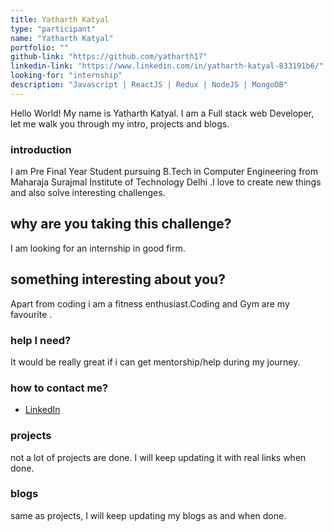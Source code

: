 ```yaml
---
title: Yatharth Katyal
type: "participant"
name: "Yatharth Katyal"
portfolio: ""
github-link: "https://github.com/yatharth17"
linkedin-link: "https://www.linkedin.com/in/yatharth-katyal-833191b6/"
looking-for: "internship"
description: "Javascript | ReactJS | Redux | NodeJS | MongoDB"
---
```


Hello World! My name is Yatharth Katyal. I am a Full stack web Developer, let me walk you through my intro, projects and blogs.

### introduction

I am Pre Final Year Student pursuing B.Tech in Computer Engineering from Maharaja Surajmal Institute of Technology Delhi .I love to create new things and also solve interesting challenges.


## why are you taking this challenge?

I am looking for an internship in good firm.

## something interesting about you?

Apart from coding i am a fitness enthusiast.Coding and Gym are my favourite .

### help I need?

It would be really great if i can get mentorship/help during my journey.

### how to contact me?

- [LinkedIn](https://www.linkedin.com/in/yatharth-katyal-833191b6/)

### projects

not a lot of projects are done. I will keep updating it with real links when done.

<!-- My projects:

#### binder: tinder for books

_description_ do you wish to meet people who have read the same book so that you can talk hours about the same book? Try this.

_stack_ Made in React with hooks and context. This is written in typescript. Backend is powered by Express and MongoDB.

_hosted link_ https://binder.netlify.com

_github link_ https://github.com/tanaypratap/binder

#### another project

_description_

_stack_ -->

### blogs

same as projects, I will keep updating my blogs as and when done.

<!-- #### why I liked GraphQL over REST?

_description_ I will write something really nice here so that you feel like reading my blog.

_link_ https://dev.to/some-imaginary-link -->
